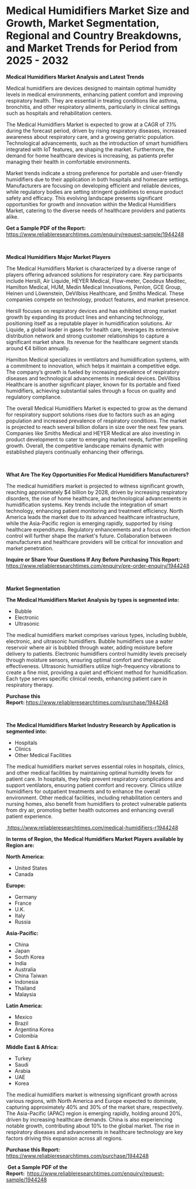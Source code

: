 <p><h1>Medical Humidifiers Market Size and Growth, Market Segmentation, Regional and Country Breakdowns, and Market Trends for Period from 2025 -  2032</h1></p><p><strong>Medical Humidifiers Market Analysis and Latest Trends</strong></p>
<p><p>Medical humidifiers are devices designed to maintain optimal humidity levels in medical environments, enhancing patient comfort and improving respiratory health. They are essential in treating conditions like asthma, bronchitis, and other respiratory ailments, particularly in clinical settings such as hospitals and rehabilitation centers.</p><p>The Medical Humidifiers Market is expected to grow at a CAGR of 7.1% during the forecast period, driven by rising respiratory diseases, increased awareness about respiratory care, and a growing geriatric population. Technological advancements, such as the introduction of smart humidifiers integrated with IoT features, are shaping the market. Furthermore, the demand for home healthcare devices is increasing, as patients prefer managing their health in comfortable environments.</p><p>Market trends indicate a strong preference for portable and user-friendly humidifiers due to their application in both hospitals and homecare settings. Manufacturers are focusing on developing efficient and reliable devices, while regulatory bodies are setting stringent guidelines to ensure product safety and efficacy. This evolving landscape presents significant opportunities for growth and innovation within the Medical Humidifiers Market, catering to the diverse needs of healthcare providers and patients alike.</p></p>
<p><strong>Get a Sample PDF of the Report:&nbsp;</strong> <a href="https://www.reliableresearchtimes.com/enquiry/request-sample/1944248?utm_campaign=3297&utm_medium=2&utm_source=Github&utm_content=ia&utm_term=13042025&utm_id=medical-humidifiers">https://www.reliableresearchtimes.com/enquiry/request-sample/1944248</a></p>
<p>&nbsp;</p>
<p><strong>Medical Humidifiers Major Market Players</strong></p>
<p><p>The Medical Humidifiers Market is characterized by a diverse range of players offering advanced solutions for respiratory care. Key participants include Hersill, Air Liquide, HEYER Medical, Flow-meter, Ceodeux Meditec, Hamilton Medical, HUM, Medin Medical Innovations, Penlon, GCE Group, Heinen und Löwenstein, DeVilbiss Healthcare, and Smiths Medical. These companies compete on technology, product features, and market presence.</p><p>Hersill focuses on respiratory devices and has exhibited strong market growth by expanding its product lines and enhancing technology, positioning itself as a reputable player in humidification solutions. Air Liquide, a global leader in gases for health care, leverages its extensive distribution network and strong customer relationships to capture a significant market share. Its revenue for the healthcare segment stands around €4 billion annually.</p><p>Hamilton Medical specializes in ventilators and humidification systems, with a commitment to innovation, which helps it maintain a competitive edge. The company’s growth is fueled by increasing prevalence of respiratory diseases and technological advancements in medical devices. DeVilbiss Healthcare is another significant player, known for its portable and fixed humidifiers, achieving substantial sales through a focus on quality and regulatory compliance.</p><p>The overall Medical Humidifiers Market is expected to grow as the demand for respiratory support solutions rises due to factors such as an aging population and increased prevalence of respiratory conditions. The market is projected to reach several billion dollars in size over the next few years. Companies like Smiths Medical and HEYER Medical are also investing in product development to cater to emerging market needs, further propelling growth. Overall, the competitive landscape remains dynamic with established players continually enhancing their offerings.</p></p>
<p>&nbsp;</p>
<p><strong>What Are The Key Opportunities For Medical Humidifiers Manufacturers?</strong></p>
<p><p>The medical humidifiers market is projected to witness significant growth, reaching approximately $4 billion by 2028, driven by increasing respiratory disorders, the rise of home healthcare, and technological advancements in humidification systems. Key trends include the integration of smart technology, enhancing patient monitoring and treatment efficiency. North America leads the market due to its advanced healthcare infrastructure, while the Asia-Pacific region is emerging rapidly, supported by rising healthcare expenditures. Regulatory enhancements and a focus on infection control will further shape the market's future. Collaboration between manufacturers and healthcare providers will be critical for innovation and market penetration.</p></p>
<p><strong>Inquire or Share Your Questions If Any Before Purchasing This Report:</strong> <a href="https://www.reliableresearchtimes.com/enquiry/pre-order-enquiry/1944248?utm_campaign=3297&utm_medium=2&utm_source=Github&utm_content=ia&utm_term=13042025&utm_id=medical-humidifiers">https://www.reliableresearchtimes.com/enquiry/pre-order-enquiry/1944248</a></p>
<p>&nbsp;</p>
<p><strong>Market Segmentation</strong></p>
<p><strong>The Medical Humidifiers Market Analysis by types is segmented into:</strong></p>
<p><ul><li>Bubble</li><li>Electronic</li><li>Ultrasonic</li></ul></p>
<p><p>The medical humidifiers market comprises various types, including bubble, electronic, and ultrasonic humidifiers. Bubble humidifiers use a water reservoir where air is bubbled through water, adding moisture before delivery to patients. Electronic humidifiers control humidity levels precisely through moisture sensors, ensuring optimal comfort and therapeutic effectiveness. Ultrasonic humidifiers utilize high-frequency vibrations to create a fine mist, providing a quiet and efficient method for humidification. Each type serves specific clinical needs, enhancing patient care in respiratory therapy.</p></p>
<p><strong>Purchase this Report:&nbsp;</strong><a href="https://www.reliableresearchtimes.com/purchase/1944248?utm_campaign=3297&utm_medium=2&utm_source=Github&utm_content=ia&utm_term=13042025&utm_id=medical-humidifiers">https://www.reliableresearchtimes.com/purchase/1944248</a></p>
<p>&nbsp;</p>
<p><strong>The Medical Humidifiers Market Industry Research by Application is segmented into:</strong></p>
<p><ul><li>Hospitals</li><li>Clinics</li><li>Other Medical Facilities</li></ul></p>
<p><p>The medical humidifiers market serves essential roles in hospitals, clinics, and other medical facilities by maintaining optimal humidity levels for patient care. In hospitals, they help prevent respiratory complications and support ventilators, ensuring patient comfort and recovery. Clinics utilize humidifiers for outpatient treatments and to enhance the overall environment. Other medical facilities, including rehabilitation centers and nursing homes, also benefit from humidifiers to protect vulnerable patients from dry air, promoting better health outcomes and enhancing overall patient experience.</p></p>
<p><a href="https://www.reliableresearchtimes.com/medical-humidifiers-r1944248?utm_campaign=3297&utm_medium=2&utm_source=Github&utm_content=ia&utm_term=13042025&utm_id=medical-humidifiers">&nbsp;https://www.reliableresearchtimes.com/medical-humidifiers-r1944248</a></p>
<p><strong>In terms of Region, the Medical Humidifiers Market Players available by Region are:</strong></p>
<p>
    <p> <strong> North America: </strong>
        <ul>
            <li>United States</li>
            <li>Canada</li>
        </ul>
        </p> 
    <p> <strong> Europe: </strong>
        <ul>
            <li>Germany</li>
            <li>France</li>
            <li>U.K.</li>
            <li>Italy</li>
            <li>Russia</li>
        </ul>
        </p> 
    <p> <strong> Asia-Pacific: </strong>
        <ul>
            <li>China</li>
            <li>Japan</li>
            <li>South Korea</li>
            <li>India</li>
            <li>Australia</li>
            <li>China Taiwan</li>
            <li>Indonesia</li>
            <li>Thailand</li>
            <li>Malaysia</li>
        </ul>
        </p> 
    <p> <strong> Latin America: </strong>
        <ul>
            <li>Mexico</li>
            <li>Brazil</li>
            <li>Argentina Korea</li>
            <li>Colombia</li>
        </ul>
        </p> 
    <p> <strong> Middle East & Africa: </strong>
        <ul>
            <li>Turkey</li>
            <li>Saudi</li>
            <li>Arabia</li>
            <li>UAE</li>
            <li>Korea</li>
        </ul>
    </p>
    </p>
<p><p>The medical humidifiers market is witnessing significant growth across various regions, with North America and Europe expected to dominate, capturing approximately 40% and 30% of the market share, respectively. The Asia-Pacific (APAC) region is emerging rapidly, holding around 20%, driven by increasing healthcare demands. China is also experiencing notable growth, contributing about 10% to the global market. The rise in respiratory diseases and advancements in healthcare technology are key factors driving this expansion across all regions.</p></p>
<p><strong>Purchase this Report: </strong><a href="https://www.reliableresearchtimes.com/purchase/1944248?utm_campaign=3297&utm_medium=2&utm_source=Github&utm_content=ia&utm_term=13042025&utm_id=medical-humidifiers">https://www.reliableresearchtimes.com/purchase/1944248</a></p>
<p>&nbsp;<strong>Get a Sample PDF of the Report:&nbsp;&nbsp;</strong><a href="https://www.reliableresearchtimes.com/enquiry/request-sample/1944248?utm_campaign=3297&utm_medium=2&utm_source=Github&utm_content=ia&utm_term=13042025&utm_id=medical-humidifiers">https://www.reliableresearchtimes.com/enquiry/request-sample/1944248</a></p>
<p><strong></strong></p>
<p><p></p><p></p><p></p></p>